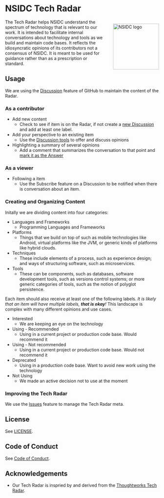 # NSIDC Tech Radar

<p style="float:right;padding-left:20px;">
  <img alt="NSIDC logo" src="https://nsidc.org/themes/custom/nsidc/logo.svg" width="150" />
</p>

The Tech Radar helps NSIDC understand the spectrum of technology that is relevant to our work. It is intended to facilitate internal conversations about technology and tools as we build and maintain code bases. It reflects the idiosyncratic opinions of its contributors not a consensus of NSIDC. It is meant to be used for guidance rather than as a prescription or standard.

## Usage

We are using the [Discussion](https://github.com/nsidc/tech-radar/discussions) feature of GitHub to maintain the content of the Radar.

### As a contributor

- Add new content
  - Check to see if item is on the Radar, if not create a [new Discussion](https://github.com/nsidc/tech-radar/discussions/new/choose) and add at least one label.
- Add your perspective to an existing item
  - Use the [Discussion tools](https://docs.github.com/en/discussions/collaborating-with-your-community-using-discussions/participating-in-a-discussion) to offer and discuss opinions
- Highlighting a summary of several opinions
  - Add a comment that summarizes the conversation to that point and [mark it as the Answer](https://docs.github.com/en/discussions/managing-discussions-for-your-community/moderating-discussions#marking-a-comment-as-an-answer)

### As a viewer

- Following a item
  - Use the Subscribe feature on a Discussion to be notified when there is conversation about an item.

### Creating and Organizing Content

Initally we are dividing content into four categories: 

- Languages and Frameworks
  - Programming Languages and Frameworks
- Platforms
  - Things that we build on top of such as mobile technologies like Android, virtual platforms like the JVM, or generic kinds of platforms like hybrid clouds.
- Techniques
  - These include elements of a process, such as experience design; and ways of structuring software, such as microservices.
- Tools
  - These can be components, such as databases, software development tools, such as versions control systems; or more generic categories of tools, such as the notion of polyglot persistence.

Each item should also receive at least one of the following labels. _It is likely that an item will have multiple labels, **that is okay**!_ This landscape is complex with many different opinions and use cases.

- Interested
  - We are keeping an eye on the technology
- Using - Recommended
  - Using in a current project or production code base. Would recommend it
- Using - Not recommended
  - Using in a current project or production code base. Would not recommend it
- Deprecated
  - Using in a production code base. Want to avoid new work using the technology
- Not Using
  - We made an active decision not to use at the moment

### Improving the Tech Radar

We use the [Issues](https://github.com/nsidc/tech-radar/issues) feature to manage the Tech Radar meta. 

## License

See [LICENSE](LICENSE).

## Code of Conduct

See [Code of Conduct](CODE_OF_CONDUCT.md).

## Acknowledgements

- Our Tech Radar is inspried by and derived from the [Thoughtworks Tech Radar](https://www.thoughtworks.com/radar).
